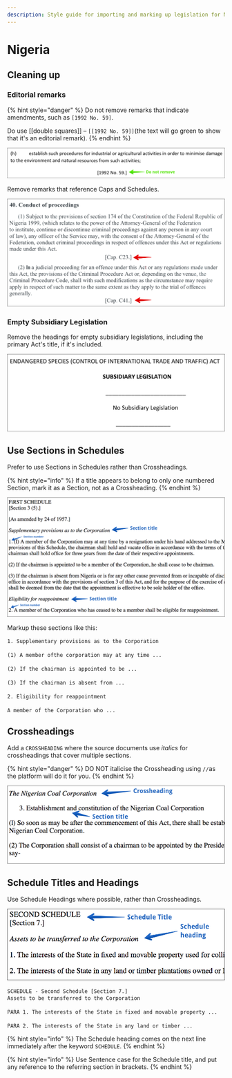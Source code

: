 ```yaml
---
description: Style guide for importing and marking up legislation for Nigeria.
---
```


# Nigeria

## Cleaning up

### Editorial remarks

{% hint style="danger" %}
Do not remove remarks that indicate amendments, such as `[1992 No. 59]`.

Do use \[\[double squares\]\] – `[[1992 No. 59]]`\(the text will go green to show that it's an editorial remark\).
{% endhint %}

![](../../.gitbook/assets/remark-act.png)

Remove remarks that reference Caps and Schedules.

![](../../.gitbook/assets/remarks-cap.png)

### Empty Subsidiary Legislation

Remove the headings for empty subsidiary legislations, including the primary Act's title, if it's included.

![](../../.gitbook/assets/subleg.png)

## Use Sections in Schedules

Prefer to use Sections in Schedules rather than Crossheadings.

{% hint style="info" %}
If a title appears to belong to only one numbered Section, mark it as a Section, not as a Crossheading.
{% endhint %}

![](../../.gitbook/assets/schedule-section-titles.png)

Markup these sections like this:

```text
1. Supplementary provisions as to the Corporation

(1) A member ofthe corporation may at any time ...

(2) If the chairman is appointed to be ...

(3) If the chairman is absent from ...

2. Eligibility for reappointment

A member of the Corporation who ...
```

## Crossheadings

Add a `CROSSHEADING` where the source documents use _italics_ for crossheadings that cover multiple sections.

{% hint style="danger" %}
DO NOT italicise the Crossheading using `//`as the platform will do it for you.
{% endhint %}

![](../../.gitbook/assets/crossheading.png)

## Schedule Titles and Headings

Use Schedule Headings where possible, rather than Crossheadings.  

![](../../.gitbook/assets/schedule-headings.png)

```text
SCHEDULE - Second Schedule [Section 7.]
Assets to be transferred to the Corporation

PARA 1. The interests of the State in fixed and movable property ...

PARA 2. The interests of the State in any land or timber ...
```

{% hint style="info" %}
The Schedule heading comes on the next line immediately after the keyword `SCHEDULE`.
{% endhint %}

{% hint style="info" %}
Use Sentence case for the Schedule title, and put any reference to the referring section in brackets.
{% endhint %}

